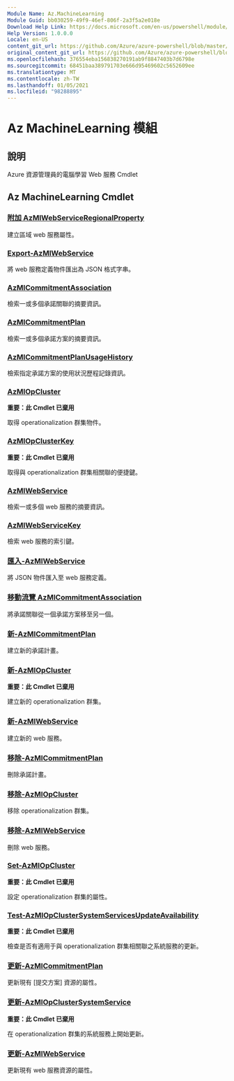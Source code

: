 ```yaml
---
Module Name: Az.MachineLearning
Module Guid: bb030259-49f9-46ef-806f-2a3f5a2e018e
Download Help Link: https://docs.microsoft.com/en-us/powershell/module/az.machinelearning
Help Version: 1.0.0.0
Locale: en-US
content_git_url: https://github.com/Azure/azure-powershell/blob/master/src/MachineLearning/MachineLearning/help/Az.MachineLearning.md
original_content_git_url: https://github.com/Azure/azure-powershell/blob/master/src/MachineLearning/MachineLearning/help/Az.MachineLearning.md
ms.openlocfilehash: 376554eba156838270191ab9f8847403b7d6798e
ms.sourcegitcommit: 68451baa389791703e666d95469602c5652609ee
ms.translationtype: MT
ms.contentlocale: zh-TW
ms.lasthandoff: 01/05/2021
ms.locfileid: "98288895"
---
```

# Az MachineLearning 模組
## 說明
Azure 資源管理員的電腦學習 Web 服務 Cmdlet

## Az MachineLearning Cmdlet
### [附加 AzMlWebServiceRegionalProperty](Add-AzMlWebServiceRegionalProperty.md)
建立區域 web 服務屬性。

### [Export-AzMlWebService](Export-AzMlWebService.md)
將 web 服務定義物件匯出為 JSON 格式字串。

### [AzMlCommitmentAssociation](Get-AzMlCommitmentAssociation.md)
檢索一或多個承諾關聯的摘要資訊。

### [AzMlCommitmentPlan](Get-AzMlCommitmentPlan.md)
檢索一或多個承諾方案的摘要資訊。

### [AzMlCommitmentPlanUsageHistory](Get-AzMlCommitmentPlanUsageHistory.md)
檢索指定承諾方案的使用狀況歷程記錄資訊。

### [AzMlOpCluster](Get-AzMlOpCluster.md)
**重要：此 Cmdlet 已棄用**

取得 operationalization 群集物件。

### [AzMlOpClusterKey](Get-AzMlOpClusterKey.md)
**重要：此 Cmdlet 已棄用**

取得與 operationalization 群集相關聯的便捷鍵。

### [AzMlWebService](Get-AzMlWebService.md)
檢索一或多個 web 服務的摘要資訊。

### [AzMlWebServiceKey](Get-AzMlWebServiceKey.md)
檢索 web 服務的索引鍵。

### [匯入-AzMlWebService](Import-AzMlWebService.md)
將 JSON 物件匯入至 web 服務定義。

### [移動流覽 AzMlCommitmentAssociation](Move-AzMlCommitmentAssociation.md)
將承諾關聯從一個承諾方案移至另一個。

### [新-AzMlCommitmentPlan](New-AzMlCommitmentPlan.md)
建立新的承諾計畫。

### [新-AzMlOpCluster](New-AzMlOpCluster.md)
**重要：此 Cmdlet 已棄用**

建立新的 operationalization 群集。

### [新-AzMlWebService](New-AzMlWebService.md)
建立新的 web 服務。

### [移除-AzMlCommitmentPlan](Remove-AzMlCommitmentPlan.md)
刪除承諾計畫。

### [移除-AzMlOpCluster](Remove-AzMlOpCluster.md)
移除 operationalization 群集。

### [移除-AzMlWebService](Remove-AzMlWebService.md)
刪除 web 服務。

### [Set-AzMlOpCluster](Set-AzMlOpCluster.md)
**重要：此 Cmdlet 已棄用**

設定 operationalization 群集的屬性。

### [Test-AzMlOpClusterSystemServicesUpdateAvailability](Test-AzMlOpClusterSystemServicesUpdateAvailability.md)
**重要：此 Cmdlet 已棄用**

檢查是否有適用于與 operationalization 群集相關聯之系統服務的更新。

### [更新-AzMlCommitmentPlan](Update-AzMlCommitmentPlan.md)
更新現有 [提交方案] 資源的屬性。

### [更新-AzMlOpClusterSystemService](Update-AzMlOpClusterSystemService.md)
**重要：此 Cmdlet 已棄用**

在 operationalization 群集的系統服務上開始更新。

### [更新-AzMlWebService](Update-AzMlWebService.md)
更新現有 web 服務資源的屬性。

